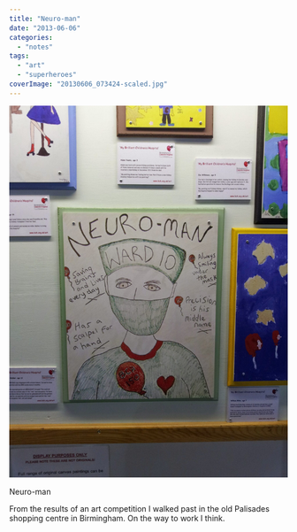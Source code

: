 ```yaml
---
title: "Neuro-man"
date: "2013-06-06"
categories: 
  - "notes"
tags: 
  - "art"
  - "superheroes"
coverImage: "20130606_073424-scaled.jpg"
---
```


[![](images/20130606_073424-scaled.jpg)](https://davidpeach.co.uk/wp-content/uploads/2023/03/20130606_073424-scaled.jpg)

Neuro-man

From the results of an art competition I walked past in the old Palisades shopping centre in Birmingham. On the way to work I think.
